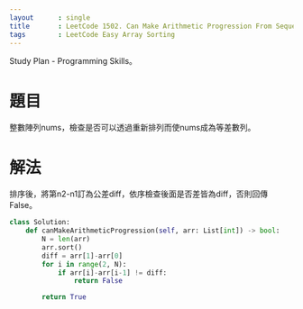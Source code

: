 ```yaml
---
layout      : single
title       : LeetCode 1502. Can Make Arithmetic Progression From Sequence
tags 		: LeetCode Easy Array Sorting
---
```

Study Plan - Programming Skills。  

# 題目
整數陣列nums，檢查是否可以透過重新排列而使nums成為等差數列。

# 解法
排序後，將第n2-n1訂為公差diff，依序檢查後面是否差皆為diff，否則回傳False。

```python
class Solution:
    def canMakeArithmeticProgression(self, arr: List[int]) -> bool:
        N = len(arr)
        arr.sort()
        diff = arr[1]-arr[0]
        for i in range(2, N):
            if arr[i]-arr[i-1] != diff:
                return False

        return True
```

